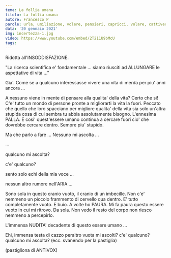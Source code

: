 ```yaml
---
tema: La follia umana
titolo: La follia umana
autore: Francesco P
parole: urla, umiliazione, volere, pensieri, capricci, volare, cattiveria, impulsi
data: '20 gennaio 2021'
img: incertezza-1.jpg
video: https://www.youtube.com/embed/2T211U9bMcU
tags: 
---
```

Ridotta all'INSODDISFAZIONE.

"La ricerca scientifica e' fondamentale ... siamo riusciti ad ALLUNGARE le aspettative di vita ..."

Gia'. Come se a qualcuno interessasse vivere una vita di merda per piu' anni ancora ...

A nessuno viene in mente di pensare alla qualita' della vita?
Certo che si!
C'e' tutto un mondo di persone pronte a migliorarti la vita la fuori.
Peccato che quello che loro spacciano per migliore qualita' della vita sia solo
un'altra stupida cosa di cui sembra tu abbia assolutamente bisogno.
L'ennesima PALLA.
E cosi' quest'essere umano continua a cercare fuori cio' che dovrebbe cercare dentro.
Sempre piu' stupido.

Ma che parlo a fare ...
Nessuno mi ascolta ...

...

qualcuno mi ascolta?

c'e' qualcuno?

sento solo echi della mia voce ...

nessun altro rumore nell'ARIA ...

Sono sola in questo cranio vuoto, il cranio di un imbecille.
Non c'e' nemmeno un piccolo frammento di cervello qua dentro.
E' tutto completamente vuoto.
E buio.
A volte ho PAURA. Mi fa paura questo essere vuoto in cui mi ritrovo. Da sola.
Non vedo il resto del corpo non riesco nemmeno a percepirlo.

L'immensa NUDITA' decadente di questo essere umano ...

Ehi, immensa testa di cazzo peraltro vuota mi ascolti?
c'e' qualcuno?
qualcuno mi ascolta?
(ecc. svanendo per la pastiglia)

(pastigliona di ANTIVOX)
